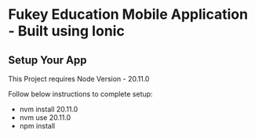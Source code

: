 # Fukey Education Mobile Application - Built using Ionic

## Setup Your App

This Project requires Node Version - 20.11.0

Follow below instructions to complete setup:
* nvm install 20.11.0
* nvm use 20.11.0
* npm install

